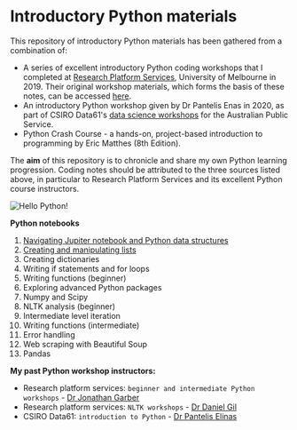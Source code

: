 # Introductory Python materials

This repository of introductory Python materials has been gathered from a combination of:  

+ A series of excellent introductory Python coding workshops  that I completed at [Research Platform Services](https://research.unimelb.edu.au/infrastructure/research-platform-services#training), University of Melbourne in 2019. Their original workshop materials, which forms the basis of these notes, can be accessed [here](https://github.com/resbaz).  
+ An introductory Python workshop given by Dr Pantelis Enas in 2020, as part of CSIRO Data61's [data science workshops](https://www.eventbrite.com/o/csiro-data61-26859581097) for the Australian Public Service.  
+ Python Crash Course - a hands-on, project-based introduction to programming by Eric Matthes (8th Edition).  

The **aim** of this repository is to chronicle and share my own Python learning progression. Coding notes should be attributed to the three sources listed above, in particular to Research Platform Services and its excellent Python course instructors.  

![Hello Python!](https://github.com/erikaduan/Python-introductory-materials/blob/master/02_images/readme.jpg)  

**Python notebooks**  

1. [Navigating Jupiter notebook and Python data structures](https://github.com/erikaduan/Python-introductory-materials/blob/master/01NavigatingJupyter.ipynb)  
2. [Creating and manipulating lists](https://github.com/erikaduan/Python-introductory-materials/blob/master/02CreatingLists.ipynb)  
3. Creating dictionaries  
4. Writing if statements and for loops
5. Writing functions (beginner)
6. Exploring advanced Python packages
7. Numpy and Scipy
8. NLTK analysis (beginner)
9. Intermediate level iteration
10. Writing functions (intermediate)
11. Error handling
12. Web scraping with Beautiful Soup  
13. Pandas  

**My past Python workshop instructors:**

+ Research platform services: `beginner and intermediate Python workshops` - [Dr Jonathan Garber](https://twitter.com/geogarber?lang=en)  
+ Research platform services: `NLTK workshops` - [Dr Daniel Gil](https://twitter.com/danielgil?lang=en)  
+ CSIRO Data61: `introduction to Python` - [Dr Pantelis Elinas](https://medium.com/@pantelis.elinas)  
